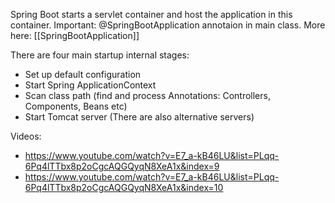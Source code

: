 Spring Boot starts a servlet container and host the application in this container.
Important: @SpringBootApplication annotaion in main class. More here: [[SpringBootApplication]]

There are four main  startup internal stages:
- Set up default configuration
- Start Spring ApplicationContext
- Scan class path (find and process Annotations: Controllers, Components, Beans etc)
- Start Tomcat server (There are also alternative servers)

Videos:
- https://www.youtube.com/watch?v=E7_a-kB46LU&list=PLqq-6Pq4lTTbx8p2oCgcAQGQyqN8XeA1x&index=9
- https://www.youtube.com/watch?v=E7_a-kB46LU&list=PLqq-6Pq4lTTbx8p2oCgcAQGQyqN8XeA1x&index=10